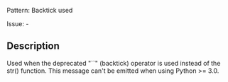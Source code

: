 Pattern: Backtick used

Issue: -

## Description

Used when the deprecated "``" (backtick) operator is used instead of the str() function. This message can't be emitted when using Python >= 3.0.